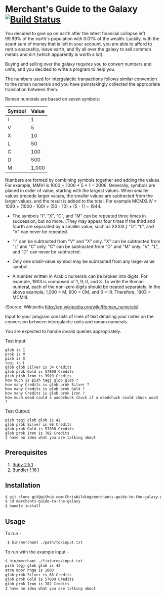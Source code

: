 # Merchant's Guide to the Galaxy [![Build Status](https://travis-ci.org/ChrisWilding/merchants-guide-to-the-galaxy.svg?branch=master)](https://travis-ci.org/ChrisWilding/merchants-guide-to-the-galaxy)

You decided to give up on earth after the latest financial collapse left 99.99%
of the earth's population with 0.01% of the wealth. Luckily, with the scant sum
of money that is left in your account, you are able to afford to rent a
spaceship, leave earth, and fly all over the galaxy to sell common metals and
dirt (which apparently is worth a lot).

Buying and selling over the galaxy requires you to convert numbers and units,
and you decided to write a program to help you.

The numbers used for intergalactic transactions follows similar convention to
the roman numerals and you have painstakingly collected the appropriate
translation between them.

Roman numerals are based on seven symbols:

| Symbol | Value |
|--------|-------|
| I      | 1     |
| V      | 5     |
| X      | 10    |
| L      | 50    |
| C      | 100   |
| D      | 500   |
| M      | 1,000 |

Numbers are formed by combining symbols together and adding the values. For
example, MMVI is 1000 + 1000 + 5 + 1 = 2006. Generally, symbols are placed in
order of value, starting with the largest values. When smaller values precede
larger values, the smaller values are subtracted from the larger values, and
the result is added to the total. For example MCMXLIV = 1000 + (1000 - 100) +
(50 - 10) + (5 - 1) = 1944.

* The symbols "I", "X", "C", and "M" can be repeated three times in succession,
  but no more. (They may appear four times if the third and fourth are
  separated by a smaller value, such as XXXIX.) "D", "L", and "V" can never be
  repeated.

* "I" can be subtracted from "V" and "X" only. "X" can be subtracted from "L"
  and "C" only. "C" can be subtracted from "D" and "M" only. "V", "L", and "D"
  can never be subtracted.

* Only one small-value symbol may be subtracted from any large-value symbol.

* A number written in Arabic numerals can be broken into digits. For example,
  1903 is composed of 1, 9, 0, and 3. To write the Roman numeral, each of the
  non-zero digits should be treated separately. In the above example, 1,000 =
  M, 900 = CM, and 3 = III. Therefore, 1903 = MCMIII.

(Source: Wikipedia http://en.wikipedia.org/wiki/Roman_numerals)

Input to your program consists of lines of text detailing your notes on the
conversion between intergalactic units and roman numerals.

You are expected to handle invalid queries appropriately.

Test input:
```
glob is I
prok is V
pish is X
tegj is L
glob glob Silver is 34 Credits
glob prok Gold is 57800 Credits
pish pish Iron is 3910 Credits
how much is pish tegj glob glob ?
how many Credits is glob prok Silver ?
how many Credits is glob prok Gold ?
how many Credits is glob prok Iron ?
how much wood could a woodchuck chuck if a woodchuck could chuck wood ?
```

Test Output:
```
pish tegj glob glob is 42
glob prok Silver is 68 Credits
glob prok Gold is 57800 Credits
glob prok Iron is 782 Credits
I have no idea what you are talking about
```


## Prerequisites

1. [Ruby 2.5.1](https://www.ruby-lang.org/en/documentation/installation/)
1. [Bundler 1.16.1](http://bundler.io/)

## Installation

```sh
$ git clone git@github.com:ChrisWilding/merchants-guide-to-the-galaxy.git
$ cd merchants-guide-to-the-galaxy
$ bundle install
```

## Usage

To run -
```sh
 $ bin/merchant ./path/to/input.txt
```

To run with the example input -
```sh
$ bin/merchant ./fixtures/input.txt
pish tegj glob glob is 42
atre mpor hnga is 1600
glob prok Silver is 68 Credits
glob prok Gold is 57800 Credits
glob prok Iron is 782 Credits
I have no idea what you are talking about
```
